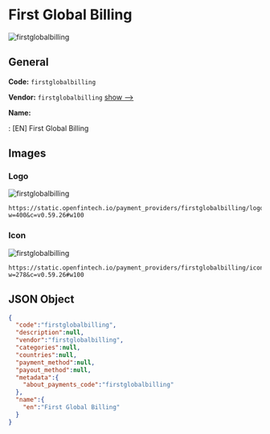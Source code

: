 
# First Global Billing 
![firstglobalbilling](https://static.openfintech.io/payment_providers/firstglobalbilling/logo.png?w=400&c=v0.59.26#w100)  

## General 
 
**Code:** `firstglobalbilling` 
 
**Vendor:** `firstglobalbilling` [show -->](/vendors/firstglobalbilling/) 
 
**Name:** 
 
:	[EN] First Global Billing 
 

## Images 

### Logo 
 
![firstglobalbilling](https://static.openfintech.io/payment_providers/firstglobalbilling/logo.png?w=400&c=v0.59.26#w100)  

```
https://static.openfintech.io/payment_providers/firstglobalbilling/logo.png?w=400&c=v0.59.26#w100
```  

### Icon 
 
![firstglobalbilling](https://static.openfintech.io/payment_providers/firstglobalbilling/icon.png?w=278&c=v0.59.26#w100)  

```
https://static.openfintech.io/payment_providers/firstglobalbilling/icon.png?w=278&c=v0.59.26#w100
```  

## JSON Object 

```json
{
  "code":"firstglobalbilling",
  "description":null,
  "vendor":"firstglobalbilling",
  "categories":null,
  "countries":null,
  "payment_method":null,
  "payout_method":null,
  "metadata":{
    "about_payments_code":"firstglobalbilling"
  },
  "name":{
    "en":"First Global Billing"
  }
}
```  
